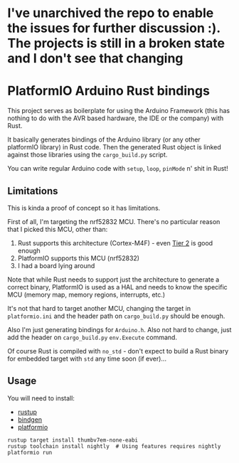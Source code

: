 # I've unarchived the repo to enable the issues for further discussion :). The projects is still in a broken state and I don't see that changing 

# PlatformIO Arduino Rust bindings

This project serves as boilerplate for using the Arduino Framework
(this has nothing to do with the AVR based hardware, the IDE or the
company) with Rust.

It basically generates bindings of the Arduino library (or any other
platformIO library) in Rust code. Then the generated Rust object
is linked against those libraries using the `cargo_build.py`
script.

You can write regular Arduino code with `setup`, `loop`, `pinMode`
n' shit in Rust!

## Limitations

This is kinda a proof of concept so it has limitations.

First of all, I'm targeting the nrf52832 MCU. There's no
particular reason that I picked this MCU, other than:

1. Rust supports this architecture (Cortex-M4F) - even [Tier 2](https://forge.rust-lang.org/release/platform-support.html#tier-2) is good enough
2. PlatformIO supports this MCU (nrf52832)
3. I had a board lying around

Note that while Rust needs to support just the architecture to
generate a correct binary, PlatformIO is used as a HAL and needs
to know the specific MCU (memory map, memory regions, interrupts, etc.)

It's not that hard to target another MCU, changing the target in
`platformio.ini` and the header path on `cargo_build.py` should be enough.

Also I'm just generating bindings for `Arduino.h`. Also not hard to
change, just add the header on `cargo_build.py` `env.Execute` command.

Of course Rust is compiled with `no_std` - don't expect to build a
Rust binary for embedded target with `std` any time soon (if ever)...

## Usage

You will need to install:

- [rustup](https://rustup.rs/)
- [bindgen](https://github.com/rust-lang/rust-bindgen)
- [platformio](https://platformio.org/)

```shell
rustup target install thumbv7em-none-eabi
rustup toolchain install nightly  # Using features requires nightly
platformio run
```
